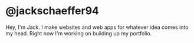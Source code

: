 # @jackschaeffer94

Hey, I'm Jack. I make websites and web apps for whatever idea comes into my head. Right now I'm working on building up my portfolio.
